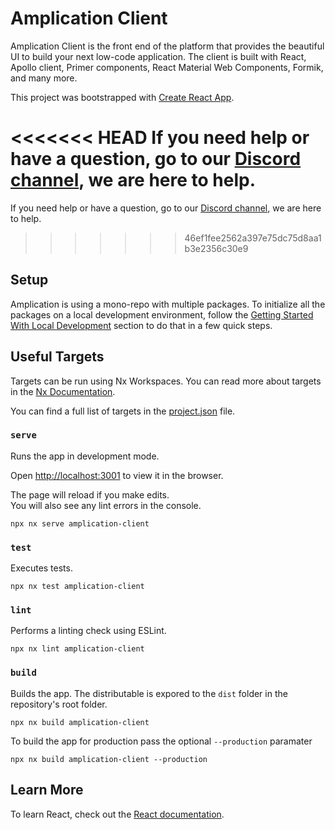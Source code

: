 # Amplication Client

Amplication Client is the front end of the platform that provides the beautiful UI to build your next low-code application.
The client is built with React, Apollo client, Primer components, React Material Web Components, Formik, and many more.

This project was bootstrapped with [Create React App](https://github.com/facebook/create-react-app).

<<<<<<< HEAD
If you need help or have a question, go to our [Discord channel](https://discord.gg/Z2CG3rUFnu), we are here to help.
=======
If you need help or have a question, go to our [Discord channel](https://amplication.com/discord), we are here to help.
>>>>>>> 46ef1fee2562a397e75dc75d8aa1b3e2356c30e9

## Setup

Amplication is using a mono-repo with multiple packages. To initialize all the packages on a local development environment, follow the [Getting Started With Local Development](/README.md#getting-started-with-local-development) section to do that in a few quick steps.

## Useful Targets

Targets can be run using Nx Workspaces. You can read more about targets in the [Nx Documentation](https://nx.dev/reference/project-configuration).

You can find a full list of targets in the [project.json](/Users/arielweinberger/Development/amplication/amplication/packages/amplication-client/project.json) file.

### `serve`

Runs the app in development mode.

Open [http://localhost:3001](http://localhost:3001) to view it in the browser.

The page will reload if you make edits.<br />
You will also see any lint errors in the console.

```
npx nx serve amplication-client
```

### `test`

Executes tests.

```
npx nx test amplication-client
```

### `lint`

Performs a linting check using ESLint.

```
npx nx lint amplication-client
```

### `build`

Builds the app. The distributable is expored to the `dist` folder in the repository's root folder.<br />

```
npx nx build amplication-client 
```

To build the app for production pass the optional `--production` paramater

```
npx nx build amplication-client --production
```

## Learn More

To learn React, check out the [React documentation](https://reactjs.org/).
